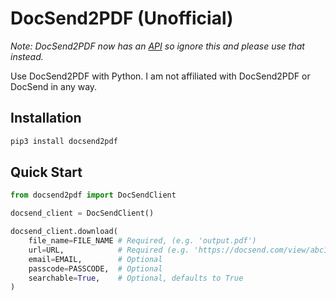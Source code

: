 # DocSend2PDF (Unofficial)

*Note: DocSend2PDF now has an [API](https://docsend2pdf.com/api-docs) so ignore this and please use that instead.*

Use DocSend2PDF with Python. I am not affiliated with DocSend2PDF or DocSend in any way.

## Installation
```bash
pip3 install docsend2pdf
```

## Quick Start
```python
from docsend2pdf import DocSendClient

docsend_client = DocSendClient()

docsend_client.download(
    file_name=FILE_NAME # Required, (e.g. 'output.pdf')
    url=URL,            # Required (e.g. 'https://docsend.com/view/abc123')
    email=EMAIL,        # Optional
    passcode=PASSCODE,  # Optional
    searchable=True,    # Optional, defaults to True
)
```
